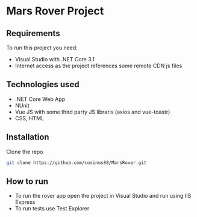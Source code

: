 # Mars Rover Project


## Requirements

To run this project you need:
* Visual Studio with .NET Core 3.1
* Internet access as the project references some remote CDN js files


## Technologies used

* .NET Core Web App 
* NUnit
* Vue JS with some third party JS libraris (axios and vue-toastr)
* CSS, HTML 

## Installation

Clone the repo
   ```sh
   git clone https://github.com/cosinus88/MarsRover.git
   ```

## How to run

* To run the rover app open the project in Visual Studio and run using IIS Express
* To run tests use Test Explorer 
